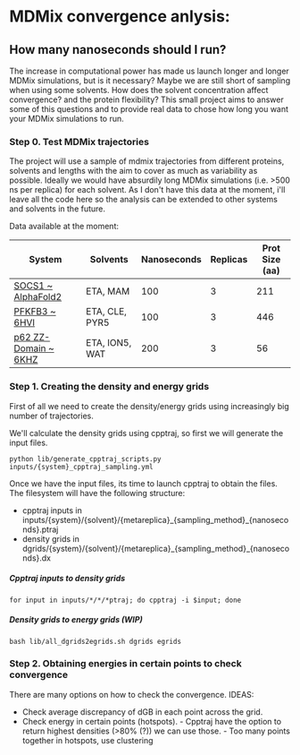 # MDMix convergence anlysis:
## How many nanoseconds should I run?
The increase in computational power has made us launch longer and longer MDMix simulations, but is it necessary?
Maybe we are still short of sampling when using some solvents. How does the solvent concentration affect convergence? and the protein flexibility?
This small project aims to answer some of this questions and to provide real data to chose how long you want your MDMix simulations to run.


### Step 0. Test MDMix trajectories
The project will use a sample of mdmix trajectories from different proteins, solvents and lengths with the aim to cover as much as variability as possible.
Ideally we would have absurdily long MDMix simulations (i.e. >500 ns per replica) for each solvent. As I don't have this data at the moment, i'll leave all the code here so the analysis can be extended to other systems and solvents in the future.

Data available at the moment:

| System | Solvents | Nanoseconds | Replicas | Prot Size (aa) |
|--------|----------|-------------|----------|----------------|
| [SOCS1 ~ AlphaFold2](https://www.uniprot.org/uniprot/O15524) | ETA, MAM | 100 | 3 | 211 |
| [PFKFB3 ~ 6HVI](https://www.uniprot.org/uniprot/Q16875) | ETA, CLE, PYR5 | 100 | 3 | 446 |
| [p62 ZZ-Domain ~ 6KHZ](https://www.uniprot.org/uniprot/Q13501) | ETA, ION5, WAT | 200 | 3 | 56 |


### Step 1. Creating the density and energy grids
First of all we need to create the density/energy grids using increasingly big number of trajectories.

We'll calculate the density grids using cpptraj, so first we will generate the input files.
```{bash}
python lib/generate_cpptraj_scripts.py inputs/{system}_cpptraj_sampling.yml
```

Once we have the input files, its time to launch cpptraj to obtain the files. The filesystem will have the following structure:
* cpptraj inputs in inputs/{system}/{solvent}/{metareplica}\_{sampling_method}\_{nanoseconds}.ptraj
* density grids in dgrids/{system}/{solvent}/{metareplica}\_{sampling_method}\_{nanoseconds}.dx

##### Cpptraj inputs to density grids
```{bash}
for input in inputs/*/*/*ptraj; do cpptraj -i $input; done
```

##### Density grids to energy grids (WIP)
```{bash}
bash lib/all_dgrids2egrids.sh dgrids egrids
```

### Step 2. Obtaining energies in certain points to check convergence
There are many options on how to check the convergence.
IDEAS:
- Check average discrepancy of dGB in each point across the grid.
- Check energy in certain points (hotspots).
      - Cpptraj have the option to return highest densities (>80\% (?)) we can use those.
      - Too many points together in hotspots, use clustering 